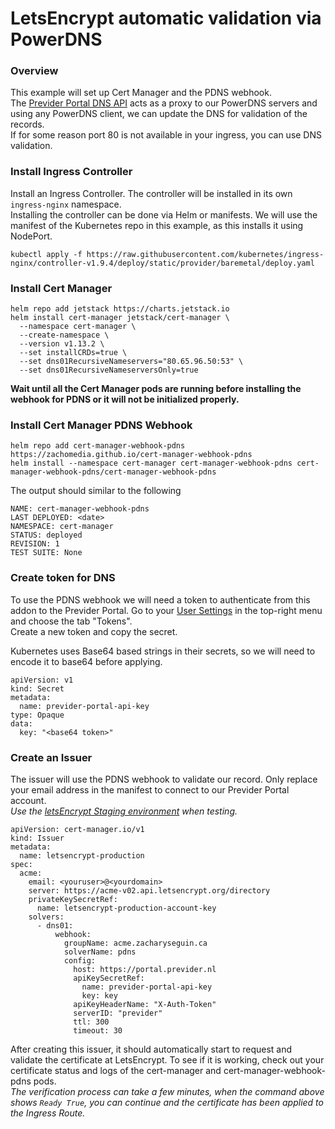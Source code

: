 # LetsEncrypt automatic validation via PowerDNS
### Overview
This example will set up Cert Manager and the PDNS webhook.  
The [Previder Portal DNS API](https://portal.previder.nl/api-docs.html#/Domain%20DNS%20API) acts as a proxy to our PowerDNS servers and using any PowerDNS client, we can update the DNS for validation of the records.  
If for some reason port 80 is not available in your ingress, you can use DNS validation.

### Install Ingress Controller
Install an Ingress Controller. The controller will be installed in its own ``ingress-nginx`` namespace.  
Installing the controller can be done via Helm or manifests. We will use the manifest of the Kubernetes repo in this example, as this installs it using NodePort.

```shell
kubectl apply -f https://raw.githubusercontent.com/kubernetes/ingress-nginx/controller-v1.9.4/deploy/static/provider/baremetal/deploy.yaml
```

### Install Cert Manager
```shell
helm repo add jetstack https://charts.jetstack.io
helm install cert-manager jetstack/cert-manager \
  --namespace cert-manager \
  --create-namespace \
  --version v1.13.2 \
  --set installCRDs=true \
  --set dns01RecursiveNameservers="80.65.96.50:53" \
  --set dns01RecursiveNameserversOnly=true
```
 
**Wait until all the Cert Manager pods are running before installing the webhook for PDNS or it will not be initialized properly.**

### Install Cert Manager PDNS Webhook
```shell
helm repo add cert-manager-webhook-pdns https://zachomedia.github.io/cert-manager-webhook-pdns
helm install --namespace cert-manager cert-manager-webhook-pdns cert-manager-webhook-pdns/cert-manager-webhook-pdns
```
The output should similar to the following
```shell
NAME: cert-manager-webhook-pdns
LAST DEPLOYED: <date>
NAMESPACE: cert-manager
STATUS: deployed
REVISION: 1
TEST SUITE: None
```

### Create token for DNS
To use the PDNS webhook we will need a token to authenticate from this addon to the Previder Portal.
Go to your [User Settings](https://portal.previder.nl/#/user/current/properties) in the top-right menu and choose the tab "Tokens".  
Create a new token and copy the secret.

Kubernetes uses Base64 based strings in their secrets, so we will need to encode it to base64 before applying.  

```shell
apiVersion: v1
kind: Secret
metadata:
  name: previder-portal-api-key
type: Opaque
data:
  key: "<base64 token>"
```

### Create an Issuer
The issuer will use the PDNS webhook to validate our record. Only replace your email address in the manifest to connect to our Previder Portal account.  
_Use the [letsEncrypt Staging environment](https://letsencrypt.org/docs/staging-environment/) when testing._
```shell
apiVersion: cert-manager.io/v1
kind: Issuer
metadata:
  name: letsencrypt-production
spec:
  acme:
    email: <youruser>@<yourdomain>
    server: https://acme-v02.api.letsencrypt.org/directory
    privateKeySecretRef:
      name: letsencrypt-production-account-key
    solvers:
      - dns01:
          webhook:
            groupName: acme.zacharyseguin.ca
            solverName: pdns
            config:
              host: https://portal.previder.nl
              apiKeySecretRef:
                name: previder-portal-api-key
                key: key
              apiKeyHeaderName: "X-Auth-Token"
              serverID: "previder"
              ttl: 300
              timeout: 30
```
After creating this issuer, it should automatically start to request and validate the certificate at LetsEncrypt. To see if it is working, check out your certificate status and logs of the cert-manager and cert-manager-webhook-pdns pods.  
_The verification process can take a few minutes, when the command above shows `Ready True`, you can continue and the certificate has been applied to the Ingress Route._
